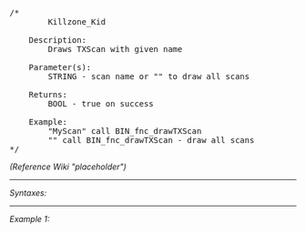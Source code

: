 <pre>/*
		Killzone_Kid

	Description:
		Draws TXScan with given name

	Parameter(s):
		STRING - scan name or "" to draw all scans
		
	Returns:
		BOOL - true on success
		
	Example:
		"MyScan" call BIN_fnc_drawTXScan
		"" call BIN_fnc_drawTXScan - draw all scans
*/</pre>

*(Reference Wiki "placeholder")*


---
*Syntaxes:*

<!-- [] call `BIN_fnc_drawTXScan` -->

---
*Example 1:*

<!-- 
```sqf
[] call BIN_fnc_drawTXScan;
``` -->